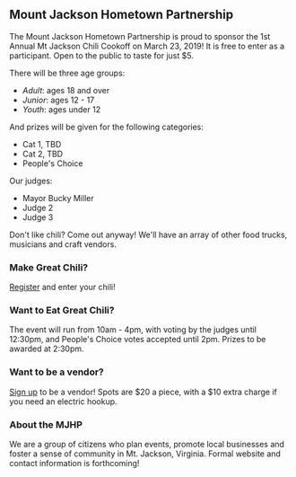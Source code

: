 ## Mount Jackson Hometown Partnership

The Mount Jackson Hometown Partnership is proud to sponsor the 1st Annual Mt Jackson Chili Cookoff on March 23, 2019! It is free to enter as a participant. Open to the public to taste for just $5. 

There will be three age groups: 
 * _Adult_: ages 18 and over
 * _Junior_: ages 12 - 17 
 * _Youth_: ages under 12
 
And prizes will be given for the following categories:
 * Cat 1, TBD
 * Cat 2, TBD
 * People's Choice
 
Our judges:
 * Mayor Bucky Miller
 * Judge 2
 * Judge 3

Don't like chili? Come out anyway! We'll have an array of other food trucks, musicians and craft vendors. 

### Make Great Chili?

[Register](https://goo.gl/forms/KA45I0mH3swxQDRR2) and enter your chili!

### Want to Eat Great Chili?
The event will run from 10am - 4pm, with voting by the judges until 12:30pm, and People's Choice votes accepted until 2pm. Prizes to be awarded at 2:30pm. 

### Want to be a vendor?
[Sign up](https://goo.gl/forms/xq388GDcER551xXI2) to be a vendor! Spots are $20 a piece, with a $10 extra charge if you need an electric hookup. 

### About the MJHP
We are a group of citizens who plan events, promote local businesses and foster a sense of community in Mt. Jackson, Virginia. Formal website and contact information is forthcoming!
